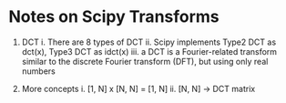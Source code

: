 # Notes on Scipy Transforms
1. DCT
    i. There are 8 types of DCT
    ii. Scipy implements Type2 DCT as dct(x), Type3 DCT as idct(x)
    iii. a DCT is a Fourier-related transform similar to the discrete Fourier transform (DFT), but using only real numbers

2. More concepts
    i. [1, N] x [N, N] = [1, N]
    ii. [N, N] -> DCT matrix